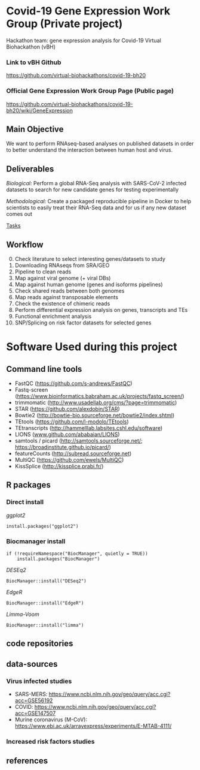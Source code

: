 # Covid-19 Gene Expression Work Group (Private project)
Hackathon team: gene expression analysis for Covid-19 Virtual Biohackathon (vBH)

### Link to vBH Github
https://github.com/virtual-biohackathons/covid-19-bh20
### Official Gene Expression Work Group Page (Public page)
https://github.com/virtual-biohackathons/covid-19-bh20/wiki/GeneExpression

## Main Objective
We want to perform RNAseq-based analyses on published datasets in order to better understand the interaction between human host and virus.

## Deliverables
_Biological:_ Perform a global RNA-Seq analysis with SARS-CoV-2 infected datasets to search for new candidate genes for testing experimentally

_Methodological:_ Create a packaged reproducible pipeline in Docker to help scientists to easily treat their RNA-Seq data and for us if any new dataset comes out

[Tasks](https://github.com/avantikalal/covid-gene-expression/projects/1)

## Workflow
0. Check literature to select interesting genes/datasets to study
1. Downloading RNAseqs from SRA/GEO 
2. Pipeline to clean reads
3. Map against viral genome (+ viral DBs)
4. Map against human genome (genes and isoforms pipelines)
5. Check shared reads between both genomes
6. Map reads against transposable elements
7. Check the existence of chimeric reads
8. Perform differential expression analysis on genes, transcripts and TEs
9. Functional enrichment analysis
10. SNP/Splicing on risk factor datasets for selected genes

# Software Used during this project

## Command line tools
- FastQC (https://github.com/s-andrews/FastQC)
- Fastq-screen (https://www.bioinformatics.babraham.ac.uk/projects/fastq_screen/)
- trimmomatic (http://www.usadellab.org/cms/?page=trimmomatic)
- STAR (https://github.com/alexdobin/STAR)
- Bowtie2 (http://bowtie-bio.sourceforge.net/bowtie2/index.shtml)
- TEtools (https://github.com/l-modolo/TEtools)
- TEtranscripts (http://hammelllab.labsites.cshl.edu/software)
- LIONS (www.github.com/ababaian/LIONS)
- samtools / picard (http://samtools.sourceforge.net/; https://broadinstitute.github.io/picard/)
- featureCounts (http://subread.sourceforge.net)
- MultiQC (https://github.com/ewels/MultiQC)
- KissSplice (http://kissplice.prabi.fr/)

## R packages

### Direct install
   _ggplot2_
```
install.packages("ggplot2")
```
####

### Biocmanager install
```
if (!requireNamespace("BiocManager", quietly = TRUE))
    install.packages("BiocManager")
```
_DESEq2_
```
BiocManager::install("DESeq2")
```
_EdgeR_
```
BiocManager::install("EdgeR")
```
_Limma-Voom_
```
BiocManager::install("limma")
```

## code repositories

## data-sources

### Virus infected studies
- SARS-MERS: https://www.ncbi.nlm.nih.gov/geo/query/acc.cgi?acc=GSE56192  
- COVID: https://www.ncbi.nlm.nih.gov/geo/query/acc.cgi?acc=GSE147507 
- Murine coronavirus (M-CoV): https://www.ebi.ac.uk/arrayexpress/experiments/E-MTAB-4111/
### Increased risk factors studies


## references


